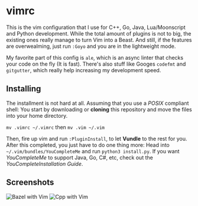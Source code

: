 # vimrc

This is the vim configuration that I use for C++, Go, Java, Lua/Moonscript and Python development.
While the total amount of plugins is not to big, the existing ones really manage to turn Vim into a Beast. And still, if the features are overwealming,
just run `:Goyo` and you are in the lightweight mode.

My favorite part of this config is `ale`, which is an async linter that checks your code on the fly (It is fast). There's also stuff like Googes `codefmt` and `gitgutter`, which really help increasing my development speed.

## Installing

The installment is not hard at all.
Assuming that you use a *POSIX* compliant shell:
You start by downloading or **cloning** this repository and move the files into your home directory.

`mv .vimrc ~/.vimrc`
then
`mv .vim ~/.vim`

Then, fire up vim and run `:PluginInstall`, to let **Vundle** to the rest for you. After this completed, you just have to do one thing more: Head into `~/.vim/bundles/YouCompleteMe` and run `python3 install.py`. If you want *YouCompleteMe* to support Java, Go, C#, etc, check out the *YouCompleteInstallation Guide*.

## Screenshots
![Bazel with Vim]()
![Cpp with Vim]()
